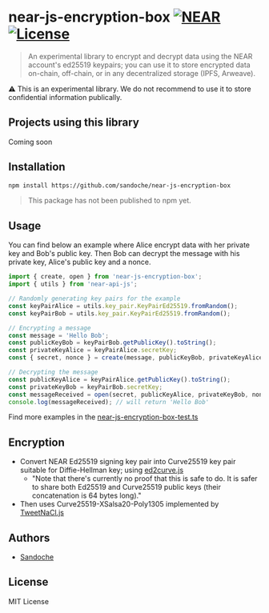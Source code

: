 # near-js-encryption-box [![NEAR](https://img.shields.io/badge/NEAR-%E2%8B%88-111111.svg)](https://near.org/) [![License](https://img.shields.io/badge/license-MIT-blue.svg)](LICENSE)

> An experimental library to encrypt and decrypt data using the NEAR account's ed25519 keypairs; you can use it to store encrypted data on-chain, off-chain, or in any decentralized storage (IPFS, Arweave).

⚠️ This is an experimental library. We do not recommend to use it to store confidential information publically.

## Projects using this library

Coming soon

## Installation

```bash
npm install https://github.com/sandoche/near-js-encryption-box
```

> This package has not been published to npm yet.

## Usage

You can find below an example where Alice encrypt data with her private key and Bob's public key.
Then Bob can decrypt the message with his private key, Alice's public key and a nonce.

```js
import { create, open } from 'near-js-encryption-box';
import { utils } from 'near-api-js';

// Randomly generating key pairs for the example
const keyPairAlice = utils.key_pair.KeyPairEd25519.fromRandom();
const keyPairBob = utils.key_pair.KeyPairEd25519.fromRandom();

// Encrypting a message
const message = 'Hello Bob';
const publicKeyBob = keyPairBob.getPublicKey().toString();
const privateKeyAlice = keyPairAlice.secretKey;
const { secret, nonce } = create(message, publicKeyBob, privateKeyAlice); // you can also pass your own custom nonce as a 4th paramter

// Decrypting the message
const publicKeyAlice = keyPairAlice.getPublicKey().toString();
const privateKeyBob = keyPairBob.secretKey;
const messageReceived = open(secret, publicKeyAlice, privateKeyBob, nonce);
console.log(messageReceived); // will return 'Hello Bob'
```

Find more examples in the [near-js-encryption-box-test.ts](test/near-js-encryption-box.test.ts)

## Encryption

- Convert NEAR Ed25519 signing key pair into Curve25519 key pair suitable for Diffie-Hellman key; using [ed2curve.js](https://github.com/dchest/ed2curve-js)
  - "Note that there's currently no proof that this is safe to do. It is safer to share both Ed25519 and Curve25519 public keys (their concatenation is 64 bytes long)."
- Then uses Curve25519-XSalsa20-Poly1305 implemented by [TweetNaCl.js](https://tweetnacl.js.org)

## Authors

- [Sandoche](https://github.com/sandoche)

## License

MIT License
